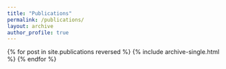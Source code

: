 ```yaml
---
title: "Publications"
permalink: /publications/
layout: archive
author_profile: true
---
```


{% for post in site.publications reversed %}
  {% include archive-single.html %}
{% endfor %}
